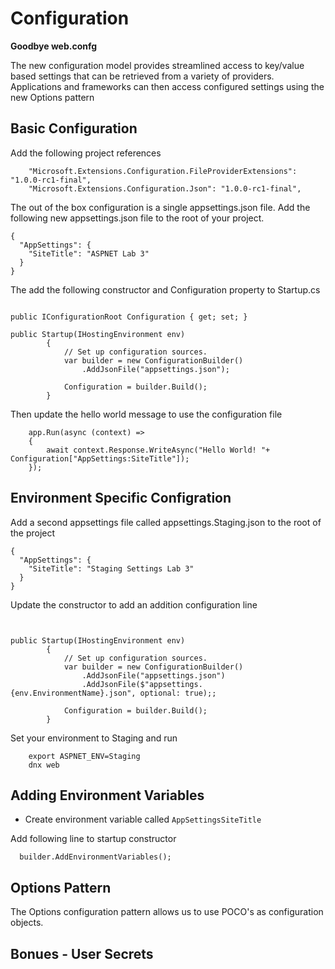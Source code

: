 # Configuration

__Goodbye web.confg__

The new configuration model provides streamlined access to key/value based settings that can be retrieved from a variety of providers. Applications and frameworks can then access configured settings using the new Options pattern

## Basic Configuration

Add the following project references
````
    "Microsoft.Extensions.Configuration.FileProviderExtensions": "1.0.0-rc1-final",
    "Microsoft.Extensions.Configuration.Json": "1.0.0-rc1-final",
````

The out of the box configuration is a single appsettings.json file.  Add the following new appsettings.json
file to the root of your project.

````
{
  "AppSettings": {
    "SiteTitle": "ASPNET Lab 3"
  }
}
````

The add the following constructor and Configuration property to Startup.cs
````

public IConfigurationRoot Configuration { get; set; }
 
public Startup(IHostingEnvironment env)
        {
            // Set up configuration sources.
            var builder = new ConfigurationBuilder()
                .AddJsonFile("appsettings.json");
                
            Configuration = builder.Build();
        }
````

Then update the hello world message to use the configuration file

````
    app.Run(async (context) =>
    {
        await context.Response.WriteAsync("Hello World! "+ Configuration["AppSettings:SiteTitle"]);
    });
````

## Environment Specific Configration

Add a second appsettings file called appsettings.Staging.json to the root of the project

````
{
  "AppSettings": {
    "SiteTitle": "Staging Settings Lab 3"
  }
}
````

Update the constructor to add an addition configuration line
````

 
public Startup(IHostingEnvironment env)
        {
            // Set up configuration sources.
            var builder = new ConfigurationBuilder()
                .AddJsonFile("appsettings.json")
                .AddJsonFile($"appsettings.{env.EnvironmentName}.json", optional: true);;
                
            Configuration = builder.Build();
        }
````

Set your environment to Staging and run
````
    export ASPNET_ENV=Staging
    dnx web
````

## Adding Environment Variables

* Create environment variable called ````AppSettingsSiteTitle````

Add following line to startup constructor
````
  builder.AddEnvironmentVariables();
````
 

## Options Pattern

The Options configuration pattern allows us to use POCO's as configuration objects.



## Bonues - User Secrets